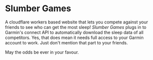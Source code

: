 # Slumber Games

A cloudflare workers based website that lets you compete against your friends to
see who can get the most sleep! *Slumber Games* plugs in to Garmin's connect API
to automatically download the sleep data of all competitors. Yes, that does
mean it needs full access to your Garmin account to work. Just don't mention
that part to your friends.

May the odds be ever in your favour.
